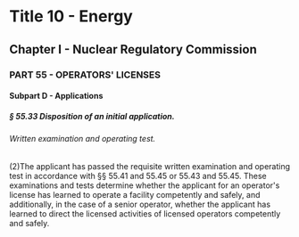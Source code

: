 
# Title 10 - Energy
## Chapter I - Nuclear Regulatory Commission
### PART 55 - OPERATORS' LICENSES
#### Subpart D - Applications
##### § 55.33 Disposition of an initial application.
###### Written examination and operating test.

(2)The applicant has passed the requisite written examination and operating test in accordance with §§ 55.41 and 55.45 or 55.43 and 55.45. These examinations and tests determine whether the applicant for an operator's license has learned to operate a facility competently and safely, and additionally, in the case of a senior operator, whether the applicant has learned to direct the licensed activities of licensed operators competently and safely.
